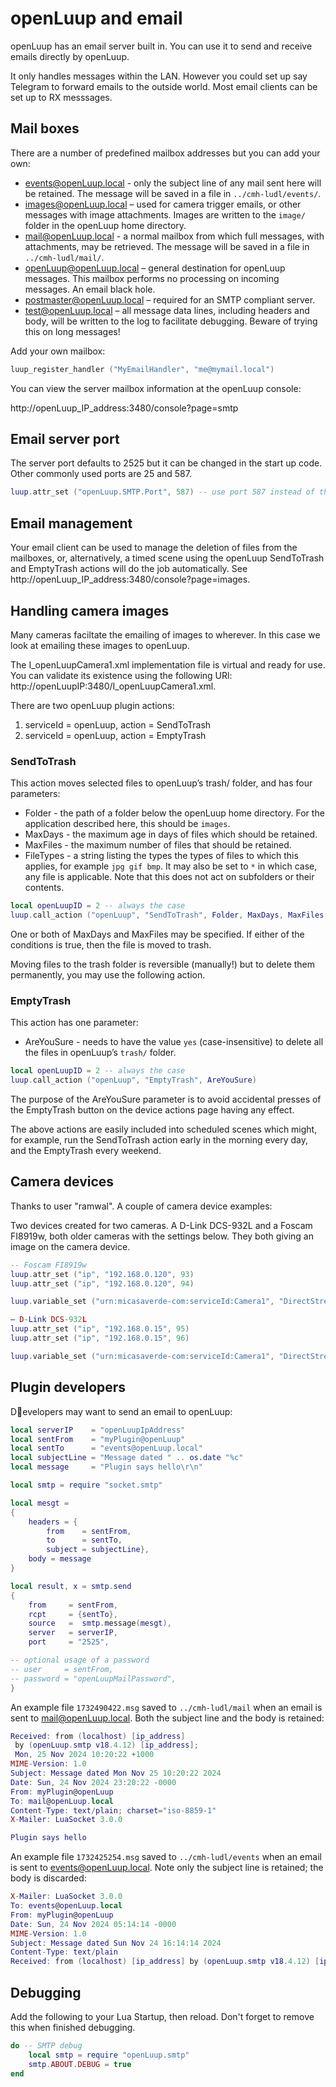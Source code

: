 # openLuup and email

openLuup has an email server built in. You can use it to send and receive emails directly by openLuup.

It only handles messages within the LAN. However you could set up say Telegram to forward emails to the outside world. Most email clients can be set up to RX messsages.

## Mail boxes
There are a number of predefined mailbox addresses but you can add your own:

- events@openLuup.local - only the subject line of any mail sent here will be retained. The message will be saved in a file in `../cmh-ludl/events/`.
- images@openLuup.local – used for camera trigger emails, or other messages with image attachments. Images are written to the `image/` folder in the openLuup home directory.
- mail@openLuup.local - a normal mailbox from which full messages, with attachments, may be retrieved. The message will be saved in a file in `../cmh-ludl/mail/`.
- openLuup@openLuup.local – general destination for openLuup messages. This mailbox performs no processing on incoming messages. An email black hole.
- postmaster@openLuup.local – required for an SMTP compliant server.
- test@openLuup.local – all message data lines, including headers and body, will be written to the log to facilitate debugging. Beware of trying this on long messages!

Add your own mailbox:

```lua
luup_register_handler ("MyEmailHandler", "me@mymail.local")
```

You can view the server mailbox information at the openLuup console:

http://openLuup_IP_address:3480/console?page=smtp

## Email server port
The server port defaults to 2525 but it can be changed in the start up code. Other commonly used ports are 25 and 587.

```lua
luup.attr_set ("openLuup.SMTP.Port", 587) -- use port 587 instead of the 2525 default
```

## Email management
Your email client can be used to manage the deletion of files from the mailboxes, or, alternatively, a timed scene using the openLuup SendToTrash and EmptyTrash actions will do the job automatically.
See http://openLuup_IP_address:3480/console?page=images.

## Handling camera images
Many cameras faciltate the emailing of images to wherever. In this case we look at emailing these images to openLuup.

The I_openLuupCamera1.xml implementation file is virtual and ready for use. You can validate its existence using the following URl: http://openLuupIP:3480/I_openLuupCamera1.xml.

There are two openLuup plugin actions:
1. serviceId = openLuup, action = SendToTrash
2. serviceId = openLuup, action = EmptyTrash

### SendToTrash
This action moves selected files to openLuup’s trash/ folder, and has four parameters:

- Folder - the path of a folder below the openLuup home directory. For the application described here, this should be `images`.
- MaxDays - the maximum age in days of files which should be retained.
- MaxFiles - the maximum number of files that should be retained.
- FileTypes - a string listing the types the types of files to which this applies, for example `jpg gif bmp`. It may also be set to `*` in which case, any file is applicable. Note that this does not act on subfolders or their contents.

```lua
local openLuupID = 2 -- always the case
luup.call_action ("openLuup", "SendToTrash", Folder, MaxDays, MaxFiles, FileTypes)
```

One or both of MaxDays and MaxFiles may be specified. If either of the conditions is true, then the file is moved to trash.

Moving files to the trash folder is reversible (manually!) but to delete them permanently, you may use the following action.

### EmptyTrash
This action has one parameter:
- AreYouSure - needs to have the value `yes` (case-insensitive) to delete all the files in openLuup’s `trash/` folder.

```lua
local openLuupID = 2 -- always the case
luup.call_action ("openLuup", "EmptyTrash", AreYouSure)
```

The purpose of the AreYouSure parameter is to avoid accidental presses of the EmptyTrash button on the device actions page having any effect.

The above actions are easily included into scheduled scenes which might, for example, run the SendToTrash action early in the morning every day, and the EmptyTrash every weekend.

## Camera devices
Thanks to user "ramwal". A couple of camera device examples:

Two devices created for two cameras. A D-Link DCS-932L and a Foscam FI8919w, both older cameras with the settings below. They both giving an image on the camera device.

```lua
-- Foscam FI8919w
luup.attr_set ("ip", "192.168.0.120", 93)
luup.attr_set ("ip", "192.168.0.120", 94)

luup.variable_set ("urn:micasaverde-com:serviceId:Camera1", "DirectStreamingURL", "/videostream.cgi?user=ramwal&pwd=xxx", 93)

– D-Link DCS-932L
luup.attr_set ("ip", "192.168.0.15", 95)
luup.attr_set ("ip", "192.168.0.15", 96)

luup.variable_set ("urn:micasaverde-com:serviceId:Camera1", "DirectStreamingURL", "/mjpeg.cgi?usr=admin&pwd=xxx", 95)
```

## Plugin developers
Developers may want to send an email to openLuup:

```lua
local serverIP    = "openLuupIpAddress"
local sentFrom    = "myPlugin@openLuup"
local sentTo      = "events@openLuup.local"
local subjectLine = "Message dated " .. os.date "%c"
local message     = "Plugin says hello\r\n"

local smtp = require "socket.smtp"

local mesgt =
{
    headers = {
        from    = sentFrom,
        to      = sentTo,
        subject = subjectLine},
    body = message
}

local result, x = smtp.send
{
    from     = sentFrom,
    rcpt     = {sentTo},
    source   =  smtp.message(mesgt),
    server   = serverIP,
    port     = "2525",

-- optional usage of a password
-- user     = sentFrom,
-- password = "openLuupMailPassword",
}
```

An example file `1732490422.msg` saved to `../cmh-ludl/mail` when an email is sent to mail@openLuup.local. Both the subject line and the body is retained:

```lua
Received: from (localhost) [ip_address]
 by (openLuup.smtp v18.4.12) [ip_address];
 Mon, 25 Nov 2024 10:20:22 +1000
MIME-Version: 1.0
Subject: Message dated Mon Nov 25 10:20:22 2024
Date: Sun, 24 Nov 2024 23:20:22 -0000
From: myPlugin@openLuup
To: mail@openLuup.local
Content-Type: text/plain; charset="iso-8859-1"
X-Mailer: LuaSocket 3.0.0

Plugin says hello

```

An example file `1732425254.msg` saved to `../cmh-ludl/events` when an email is sent to events@openLuup.local. Note only the subject line is retained; the body is discarded:

```lua
X-Mailer: LuaSocket 3.0.0
To: events@openLuup.local
From: myPlugin@openLuup
Date: Sun, 24 Nov 2024 05:14:14 -0000
MIME-Version: 1.0
Subject: Message dated Sun Nov 24 16:14:14 2024
Content-Type: text/plain
Received: from (localhost) [ip_address] by (openLuup.smtp v18.4.12) [ip_address]; Sun, 24 Nov 2024 16:14:14 +1000
```
## Debugging
Add the following to your Lua Startup, then reload. Don't forget to remove this when finished debugging.

```lua
do -- SMTP debug
    local smtp = require "openLuup.smtp"
    smtp.ABOUT.DEBUG = true
end
```
